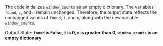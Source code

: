 The code initializes `window_counts` as an empty dictionary. The variables `found`, `i`, and `n` remain unchanged. Therefore, the output state reflects the unchanged values of `found`, `i`, and `n`, along with the new variable `window_counts`.

Output State: **`found` is False, `i` is 0, `n` is greater than 0, `window_counts` is an empty dictionary**